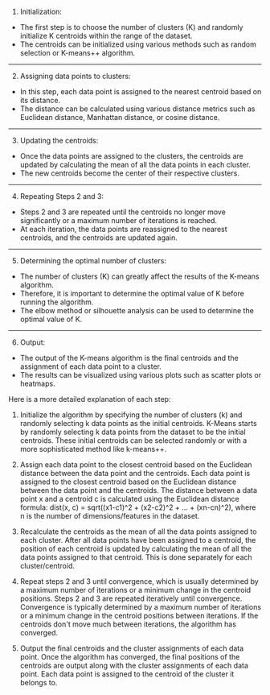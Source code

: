 1. Initialization:  

- The first step is to choose the number of clusters (K) and randomly initialize K centroids within the range of the dataset.
- The centroids can be initialized using various methods such as random selection or K-means++ algorithm.  

---
2. Assigning data points to clusters:  

- In this step, each data point is assigned to the nearest centroid based on its distance.
- The distance can be calculated using various distance metrics such as Euclidean distance, Manhattan distance, or cosine distance.  

---
3. Updating the centroids:  

- Once the data points are assigned to the clusters, the centroids are updated by calculating the mean of all the data points in each cluster.
- The new centroids become the center of their respective clusters.  

---
4. Repeating Steps 2 and 3:  

- Steps 2 and 3 are repeated until the centroids no longer move significantly or a maximum number of iterations is reached.
- At each iteration, the data points are reassigned to the nearest centroids, and the centroids are updated again.

---
5. Determining the optimal number of clusters:  
- The number of clusters (K) can greatly affect the results of the K-means algorithm.
- Therefore, it is important to determine the optimal value of K before running the algorithm.
- The elbow method or silhouette analysis can be used to determine the optimal value of K.

---
6. Output:

- The output of the K-means algorithm is the final centroids and the assignment of each data point to a cluster.
- The results can be visualized using various plots such as scatter plots or heatmaps.



Here is a more detailed explanation of each step:

1. Initialize the algorithm by specifying the number of clusters (k) and randomly selecting k data points as the initial centroids.
K-Means starts by randomly selecting k data points from the dataset to be the initial centroids. 
These initial centroids can be selected randomly or with a more sophisticated method like k-means++.

2. Assign each data point to the closest centroid based on the Euclidean distance between the data point and the centroids.
Each data point is assigned to the closest centroid based on the Euclidean distance between the data point and the centroids. 
The distance between a data point x and a centroid c is calculated using the Euclidean distance formula: 
dist(x, c) = sqrt((x1-c1)^2 + (x2-c2)^2 + ... + (xn-cn)^2), where n is the number of dimensions/features in the dataset.

3. Recalculate the centroids as the mean of all the data points assigned to each cluster.
After all data points have been assigned to a centroid, the position of each centroid is updated by calculating the mean of all the data points assigned to that centroid. 
This is done separately for each cluster/centroid.

4. Repeat steps 2 and 3 until convergence, which is usually determined by a maximum number of iterations or a minimum change in the centroid positions.
Steps 2 and 3 are repeated iteratively until convergence. 
Convergence is typically determined by a maximum number of iterations or a minimum change in the centroid positions between iterations. If the centroids don't move much between iterations, the algorithm has converged.

5. Output the final centroids and the cluster assignments of each data point.
Once the algorithm has converged, the final positions of the centroids are output along with the cluster assignments of each data point. Each data point is assigned to the centroid of the cluster it belongs to.



